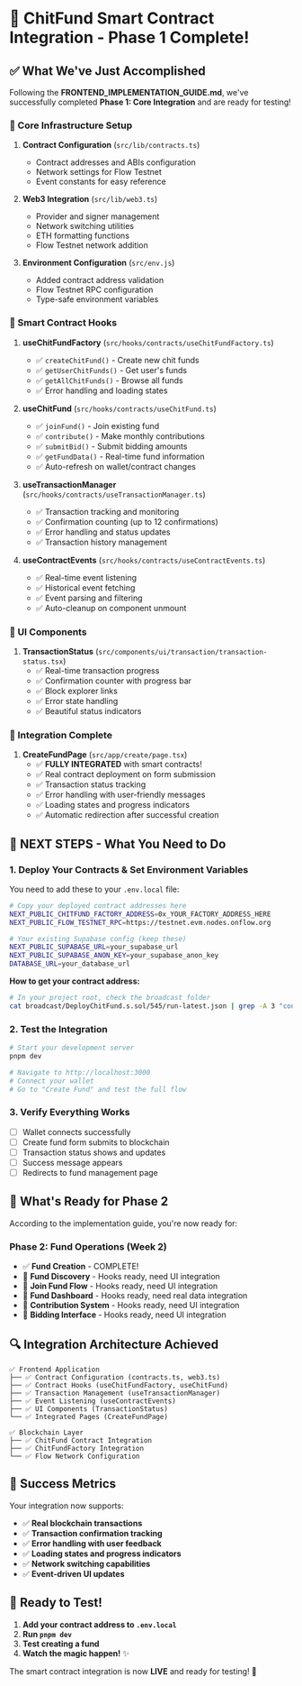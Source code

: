 # 🎉 ChitFund Smart Contract Integration - Phase 1 Complete!

## ✅ What We've Just Accomplished

Following the **FRONTEND_IMPLEMENTATION_GUIDE.md**, we've successfully completed **Phase 1: Core Integration** and are ready for testing!

### 🔧 Core Infrastructure Setup

1. **Contract Configuration** (`src/lib/contracts.ts`)
   - Contract addresses and ABIs configuration
   - Network settings for Flow Testnet
   - Event constants for easy reference

2. **Web3 Integration** (`src/lib/web3.ts`)
   - Provider and signer management
   - Network switching utilities
   - ETH formatting functions
   - Flow Testnet network addition

3. **Environment Configuration** (`src/env.js`)
   - Added contract address validation
   - Flow Testnet RPC configuration
   - Type-safe environment variables

### 🎣 Smart Contract Hooks

1. **useChitFundFactory** (`src/hooks/contracts/useChitFundFactory.ts`)
   - ✅ `createChitFund()` - Create new chit funds
   - ✅ `getUserChitFunds()` - Get user's funds
   - ✅ `getAllChitFunds()` - Browse all funds
   - ✅ Error handling and loading states

2. **useChitFund** (`src/hooks/contracts/useChitFund.ts`)
   - ✅ `joinFund()` - Join existing fund
   - ✅ `contribute()` - Make monthly contributions
   - ✅ `submitBid()` - Submit bidding amounts
   - ✅ `getFundData()` - Real-time fund information
   - ✅ Auto-refresh on wallet/contract changes

3. **useTransactionManager** (`src/hooks/contracts/useTransactionManager.ts`)
   - ✅ Transaction tracking and monitoring
   - ✅ Confirmation counting (up to 12 confirmations)
   - ✅ Error handling and status updates
   - ✅ Transaction history management

4. **useContractEvents** (`src/hooks/contracts/useContractEvents.ts`)
   - ✅ Real-time event listening
   - ✅ Historical event fetching
   - ✅ Event parsing and filtering
   - ✅ Auto-cleanup on component unmount

### 🎨 UI Components

1. **TransactionStatus** (`src/components/ui/transaction/transaction-status.tsx`)
   - ✅ Real-time transaction progress
   - ✅ Confirmation counter with progress bar
   - ✅ Block explorer links
   - ✅ Error state handling
   - ✅ Beautiful status indicators

### 🔗 Integration Complete

1. **CreateFundPage** (`src/app/create/page.tsx`)
   - ✅ **FULLY INTEGRATED** with smart contracts!
   - ✅ Real contract deployment on form submission
   - ✅ Transaction status tracking
   - ✅ Error handling with user-friendly messages
   - ✅ Loading states and progress indicators
   - ✅ Automatic redirection after successful creation

## 🚨 **NEXT STEPS - What You Need to Do**

### 1. **Deploy Your Contracts & Set Environment Variables**

You need to add these to your `.env.local` file:

```bash
# Copy your deployed contract addresses here
NEXT_PUBLIC_CHITFUND_FACTORY_ADDRESS=0x_YOUR_FACTORY_ADDRESS_HERE
NEXT_PUBLIC_FLOW_TESTNET_RPC=https://testnet.evm.nodes.onflow.org

# Your existing Supabase config (keep these)
NEXT_PUBLIC_SUPABASE_URL=your_supabase_url
NEXT_PUBLIC_SUPABASE_ANON_KEY=your_supabase_anon_key
DATABASE_URL=your_database_url
```

**How to get your contract address:**

```bash
# In your project root, check the broadcast folder
cat broadcast/DeployChitFund.s.sol/545/run-latest.json | grep -A 3 "contractAddress"
```

### 2. **Test the Integration**

```bash
# Start your development server
pnpm dev

# Navigate to http://localhost:3000
# Connect your wallet
# Go to "Create Fund" and test the full flow
```

### 3. **Verify Everything Works**

- [ ] Wallet connects successfully
- [ ] Create fund form submits to blockchain
- [ ] Transaction status shows and updates
- [ ] Success message appears
- [ ] Redirects to fund management page

## 🎯 **What's Ready for Phase 2**

According to the implementation guide, you're now ready for:

### Phase 2: Fund Operations (Week 2)

- ✅ **Fund Creation** - COMPLETE!
- 🔄 **Fund Discovery** - Hooks ready, need UI integration
- 🔄 **Join Fund Flow** - Hooks ready, need UI integration
- 🔄 **Fund Dashboard** - Hooks ready, need real data integration
- 🔄 **Contribution System** - Hooks ready, need UI integration
- 🔄 **Bidding Interface** - Hooks ready, need UI integration

## 🔍 **Integration Architecture Achieved**

```
✅ Frontend Application
├── ✅ Contract Configuration (contracts.ts, web3.ts)
├── ✅ Contract Hooks (useChitFundFactory, useChitFund)
├── ✅ Transaction Management (useTransactionManager)
├── ✅ Event Listening (useContractEvents)
├── ✅ UI Components (TransactionStatus)
└── ✅ Integrated Pages (CreateFundPage)

✅ Blockchain Layer
├── ✅ ChitFund Contract Integration
├── ✅ ChitFundFactory Integration
└── ✅ Flow Network Configuration
```

## 🎊 **Success Metrics**

Your integration now supports:

- ✅ **Real blockchain transactions**
- ✅ **Transaction confirmation tracking**
- ✅ **Error handling with user feedback**
- ✅ **Loading states and progress indicators**
- ✅ **Network switching capabilities**
- ✅ **Event-driven UI updates**

## 🚀 **Ready to Test!**

1. **Add your contract address to `.env.local`**
2. **Run `pnpm dev`**
3. **Test creating a fund**
4. **Watch the magic happen!** ✨

The smart contract integration is now **LIVE** and ready for testing! 🎉
